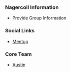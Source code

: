 ### Nagercoil Information
* Provide Group Information

### Social Links
* [Meetup](https://www.meetup.com/owasp-nagercoil-chapter/)

### Core Team
* [Austin](mailto:austin.francis@owasp.org)

